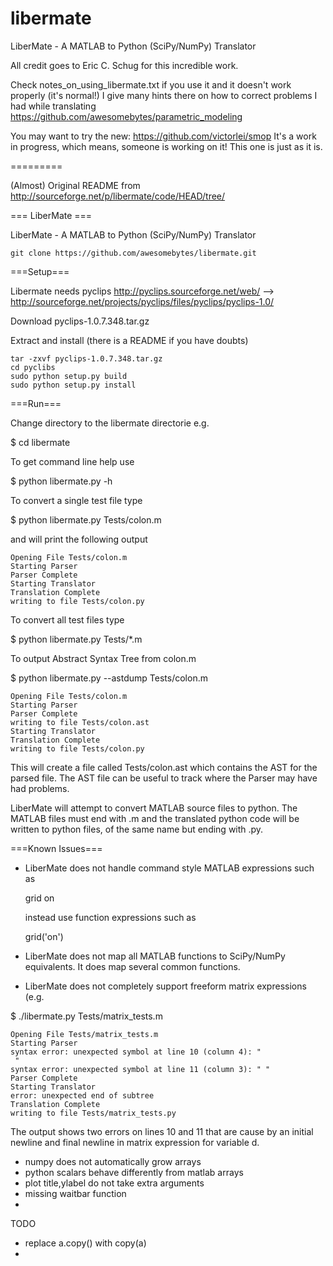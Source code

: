 libermate
=========

LiberMate - A MATLAB to Python (SciPy/NumPy) Translator

All credit goes to Eric C. Schug for this incredible work.

Check notes_on_using_libermate.txt if you use it and it doesn't work properly (it's normal!) I give many hints there on how to correct problems I had while translating https://github.com/awesomebytes/parametric_modeling

You may want to try the new: https://github.com/victorlei/smop
It's a work in progress, which means, someone is working on it! This one is just as it is.


=========

(Almost) Original README from http://sourceforge.net/p/libermate/code/HEAD/tree/

=== LiberMate ===

LiberMate - A MATLAB to Python (SciPy/NumPy) Translator 

```
git clone https://github.com/awesomebytes/libermate.git
```

===Setup===

Libermate needs pyclips
http://pyclips.sourceforge.net/web/ --> http://sourceforge.net/projects/pyclips/files/pyclips/pyclips-1.0/

Download pyclips-1.0.7.348.tar.gz

Extract and install (there is a README if you have doubts)
```
tar -zxvf pyclips-1.0.7.348.tar.gz
cd pyclibs
sudo python setup.py build
sudo python setup.py install
```


===Run===

Change directory to the libermate directorie e.g.

$ cd libermate

To get command line help use  

$ python libermate.py -h

To convert a single test file type

$ python libermate.py Tests/colon.m

and will print the following output

```
Opening File Tests/colon.m
Starting Parser
Parser Complete
Starting Translator
Translation Complete
writing to file Tests/colon.py
```

To convert all test files type

$ python libermate.py Tests/*.m

To output Abstract Syntax Tree from colon.m

$ python libermate.py --astdump Tests/colon.m

```
Opening File Tests/colon.m
Starting Parser
Parser Complete
writing to file Tests/colon.ast
Starting Translator
Translation Complete
writing to file Tests/colon.py
```

This will create a file called Tests/colon.ast which contains the AST for the parsed file. The AST file can be useful to track where the Parser may have had problems.

LiberMate will attempt to convert MATLAB source files to python.
The MATLAB files must end with .m and the translated python code will
be written to python files, of the same name but ending with .py.

===Known Issues===

* LiberMate does not handle command style MATLAB expressions such as
  
  grid on

  instead use function expressions such as

  grid('on')

* LiberMate does not map all MATLAB functions to SciPy/NumPy equivalents.  It does
  map several common functions.

* LiberMate does not completely support freeform matrix expressions 
(e.g.

$ ./libermate.py Tests/matrix_tests.m

```
Opening File Tests/matrix_tests.m
Starting Parser
syntax error: unexpected symbol at line 10 (column 4): "
 "
syntax error: unexpected symbol at line 11 (column 3): " "
Parser Complete
Starting Translator
error: unexpected end of subtree
Translation Complete
writing to file Tests/matrix_tests.py
```

The output shows two errors on lines 10 and 11 that are cause by an initial newline and final newline in matrix expression for variable d.


* numpy does not automatically grow arrays
* python scalars behave differently from matlab arrays
* plot title,ylabel do not take extra arguments
* missing waitbar function
* 

TODO
* replace a.copy() with copy(a)
* 
